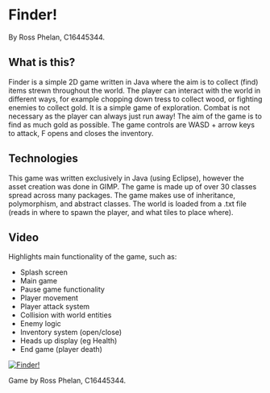 # Finder!
By Ross Phelan, C16445344.

## What is this?
Finder is a simple 2D game written in Java where the aim is to collect (find) items strewn throughout the world. The player can interact with the world in different ways, for example chopping down tress to collect wood, or fighting enemies to collect gold. It is a simple game of exploration. Combat is not necessary as the player can always just run away! The aim of the game is to find as much gold as possible. The game controls are WASD + arrow keys to attack, F opens and closes the inventory.

## Technologies
This game was written exclusively in Java (using Eclipse), however the asset creation was done in GIMP. The game is made up of over 30 classes spread across many packages. The game makes use of inheritance, polymorphism, and abstract classes. The world is loaded from a .txt file (reads in where to spawn the player, and what tiles to place where).

## Video
Highlights main functionality of the game, such as:
- Splash screen
- Main game
- Pause game functionality
- Player movement
- Player attack system
- Collision with world entities
- Enemy logic
- Inventory system (open/close)
- Heads up display (eg Health)
- End game (player death)

[![Finder!](https://img.youtube.com/vi/H7T989XQ0SU/0.jpg)](https://www.youtube.com/watch?v=H7T989XQ0SU)


Game by Ross Phelan, C16445344.
